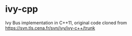 # ivy-cpp
Ivy Bus implementation in C++11, original code cloned from https://svn.tls.cena.fr/svn/ivy/ivy-c++/trunk
